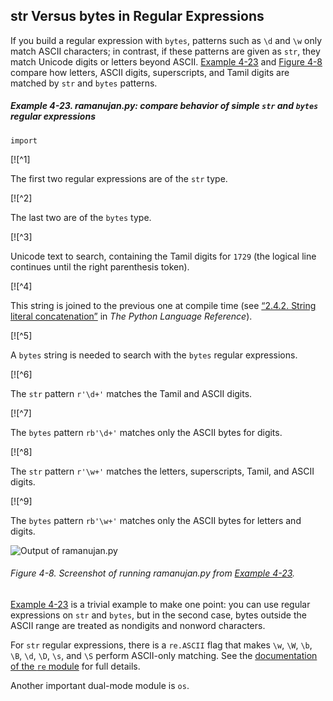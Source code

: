 ## str Versus bytes in Regular Expressions

If you build a regular expression with `bytes`, patterns such as `\d` and `\w` only match ASCII characters; in contrast, if these patterns are given as `str`, they match Unicode digits or letters beyond ASCII. [Example 4-23](#ex_re_demo) and [Figure 4-8](#fig_re_demo) compare how letters, ASCII digits, superscripts, and Tamil digits are matched by `str` and `bytes` patterns.

##### Example 4-23. ramanujan.py: compare behavior of simple `str` and `bytes` regular expressions

```
import
```

[![^1]

The first two regular expressions are of the `str` type.

[![^2]

The last two are of the `bytes` type.

[![^3]

Unicode text to search, containing the Tamil digits for `1729` (the logical line continues until the right parenthesis token).

[![^4]

This string is joined to the previous one at compile time (see [“2.4.2. String literal concatenation”](https://fpy.li/4-26) in _The Python Language Reference_).

[![^5]

A `bytes` string is needed to search with the `bytes` regular expressions.

[![^6]

The `str` pattern `r'\d+'` matches the Tamil and ASCII digits.

[![^7]

The `bytes` pattern `rb'\d+'` matches only the ASCII bytes for digits.

[![^8]

The `str` pattern `r'\w+'` matches the letters, superscripts, Tamil, and ASCII digits.

[![^9]

The `bytes` pattern `rb'\w+'` matches only the ASCII bytes for letters and digits.

![Output of ramanujan.py](assets/flpy_0408.png)

###### Figure 4-8. Screenshot of running ramanujan.py from [Example 4-23](#ex_re_demo).

[Example 4-23](#ex_re_demo) is a trivial example to make one point: you can use regular expressions on `str` and `bytes`, but in the second case, bytes outside the ASCII range are treated as nondigits and nonword characters.

For `str` regular expressions, there is a `re.ASCII` flag that makes `\w`, `\W`, `\b`, `\B`, `\d`, `\D`, `\s`, and `\S` perform ASCII-only matching. See the [documentation of the `re` module](https://fpy.li/4-27) for full details.

Another important dual-mode module is `os`.